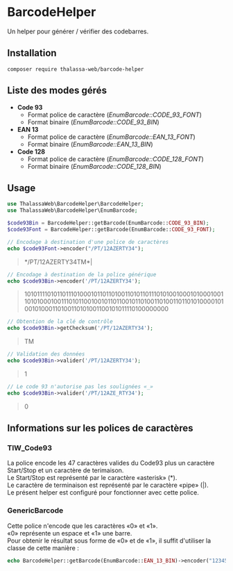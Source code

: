 # BarcodeHelper

Un helper pour générer / vérifier des codebarres.

## Installation
```
composer require thalassa-web/barcode-helper
```

## Liste des modes gérés
* **Code 93**
  * Format police de caractère (_EnumBarcode::CODE_93_FONT_)
  * Format binaire (_EnumBarcode::CODE_93_BIN_)
* **EAN 13**
  * Format police de caractère (_EnumBarcode::EAN_13_FONT_)
  * Format binaire (_EnumBarcode::EAN_13_BIN_)
* **Code 128**
  * Format police de caractère (_EnumBarcode::CODE_128_FONT_)
  * Format binaire (_EnumBarcode::CODE_128_BIN_)


## Usage
```php
use ThalassaWeb\BarcodeHelper\BarcodeHelper;
use ThalassaWeb\BarcodeHelper\EnumBarcode;

$code93Bin = BarcodeHelper::getBarcode(EnumBarcode::CODE_93_BIN);
$code93Font = BarcodeHelper::getBarcode(EnumBarcode::CODE_93_FONT);

// Encodage à destination d'une police de caractères
echo $code93Font->encoder("/PT/12AZERTY34");
```
> \*/PT/12AZERTY34TM*|
```php
// Encodage à destination de la police générique
echo $code93Bin->encoder('/PT/12AZERTY34');
```
> 101011110101101110100010110110100110101101110101001000101000100110101000100111010110010010110110010110100110100110110101000010100101000110100110101001100101011110100000000
```php
// Obtention de la clé de contrôle
echo $code93Bin->getChecksum('/PT/12AZERTY34');
```
> TM
```php
// Validation des données
echo $code93Bin->valider('/PT/12AZERTY34');
```
> 1
```php
// Le code 93 n'autorise pas les soulignées «_»
echo $code93Bin->valider('/PT/12AZE_RTY34');
```
> 0

## Informations sur les polices de caractères
### TIW_Code93
La police encode les 47 caractères valides du Code93 plus un caractère Start/Stop et un caractère de terimaison.  
Le Start/Stop est représenté par le caractère «asterisk» (*).  
Le caractère de terminaison est représenté par le caractère «pipe» (|).  
Le présent helper est configuré pour fonctionner avec cette police.

### GenericBarcode
Cette police n'encode que les caractères «0» et «1».  
«0» représente un espace et «1» une barre.  
Pour obtenir le résultat sous forme de «0» et de «1», il suffit d'utiliser la classe de cette manière :
```php
echo BarcodeHelper::getBarcode(EnumBarcode::EAN_13_BIN)->encoder("123456789012"); 
```

